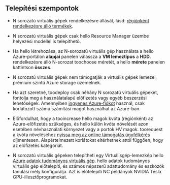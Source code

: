 ## <a name="deployment-considerations"></a>Telepítési szempontok

* N sorozatú virtuális gépek rendelkezésre állását, lásd: [régiónként rendelkezésre álló termékek](https://azure.microsoft.com/en-us/regions/services/).

* N sorozatú virtuális gépek csak hello Resource Manager üzembe helyezési modellel is telepíthető.

* Ha hello létrehozása, az N-sorozatú virtuális gép használata a hello Azure-portálon **alapjai** panelen válassza a **VM lemeztípus** a **HDD**. rendelkezésre álló N-sorozat toochoose méretét, a hello **mérete** panelen kattintson **összes**.

* N sorozatú virtuális gépek nem támogatják a virtuális gépek lemezei, prémium szintű Azure storage üzemelnek.

* Ha azt szeretné, toodeploy csak néhány N sorozatú virtuális gépeket, fontolja meg a használatalapú előfizetés vagy egyéb beszerzési lehetőségek. Amennyiben [ingyenes Azure-fiókot](https://azure.microsoft.com/free/) használ, csak korlátozott számú számítási magot használhat az Azure-ban.

* Előfordulhat, hogy a tooincrease hello magok kvóta (régiónként) az Azure-előfizetés szükséges, és hello külön kvóta növelését azon esetében névhasználati környezet vagy a portok HV magok. toorequest a kvóta növeléséhez [nyissa meg az online támogatás ügyfélkérés](../articles/azure-supportability/how-to-create-azure-support-request.md) díjmentesen. Alapértelmezett korlátokat eltérhetnek attól függően, hogy az előfizetés kategóriát.

* N sorozatú virtuális gépeken telepítheti egy Virtuálisgép-lemezkép hello [Azure adatok tudományos virtuális gép](../articles/machine-learning/machine-learning-data-science-virtual-machine-overview.md). hello adatok tudományos virtuális gép előtelepíti, és számos népszerű adattudomány és eszközök tanulási mély konfigurálja. Azt is előtelepíti NC példányok NVIDIA Tesla GPU-illesztőprogramokat.





